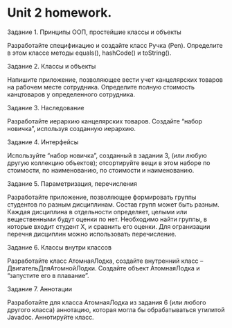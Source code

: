 # Unit 2 homework.

Задание 1. Принципы ООП, простейшие классы и объекты

Разработайте спецификацию и создайте класс Ручка (Pen). Определите в этом классе методы equals(), hashCode() и toString().

Задание 2. Классы и объекты

Напишите приложение, позволяющее вести учет канцелярских товаров на рабочем месте сотрудника. Определите полную стоимость канцтоваров у определенного сотрудника.

Задание 3. Наследование

Разработайте иерархию канцелярских товаров. Создайте “набор новичка”, используя созданную иерархию.

Задание 4. Интерфейсы

Используйте “набор новичка”, созданный в задании 3, (или любую другую коллекцию объектов); отсортируйте вещи в этом наборе по стоимости, по наименованию, по стоимости и наименованию.

Задание 5. Параметризация, перечисления

Разработайте приложение, позволяющее формировать группы студентов по разным дисциплинам. Состав групп может быть разным. Каждая дисциплина в отдельности определяет, целыми или вещественными будут оценки по нет. Необходимо найти группы, в которые входит студент X, и сравнить его оценки. Для огранизации перечня дисциплин можно использовать перечисление.

Задание 6. Классы внутри классов

Разработайте класс АтомнаяЛодка, создайте внутренний класс – ДвигательДляАтомнойЛодки. Создайте объект АтомнаяЛодка и “запустите его в плавание”.

Задание 7. Аннотации

Разработайте для класса АтомнаяЛодка из задания 6 (или любого другого класса) аннотацию, которая могла бы обрабатываться утилитой Javadoc. Аннотируйте класс.

